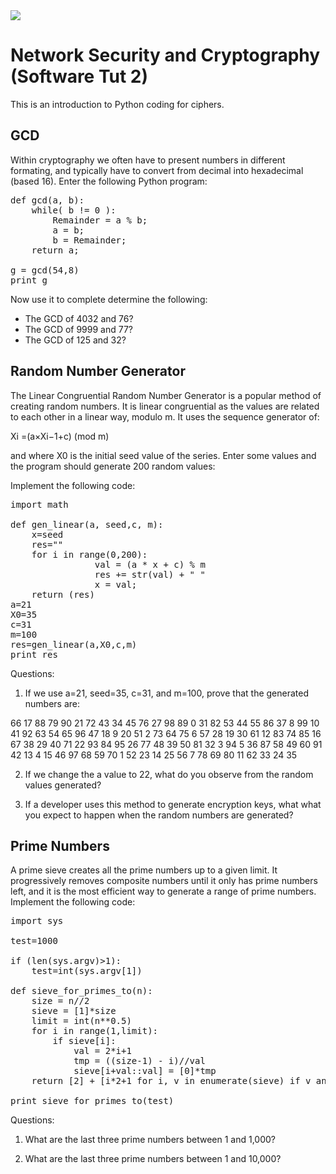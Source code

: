 
<img src="https://github.com/billbuchanan/csn09112/blob/master/zadditional/top_csn09112.png"/>
<h1>Network Security and Cryptography (Software Tut 2)</h1>

<p>This is an introduction to Python coding for ciphers.<p>
<h2>GCD</h2>

Within cryptography we often have to present numbers in different formating, and typically have to convert from decimal into hexadecimal (based 16). Enter the following Python program:

<pre>
def gcd(a, b):
	while( b != 0 ):
		Remainder = a % b;
		a = b;
		b = Remainder;
	return a;

g = gcd(54,8)
print g
</pre>

<p>Now use it to complete determine the following:</p>
<ul>
<li>The GCD of 4032 and 76?</li>
<li>The GCD of 9999 and 77?</li>
<li>The GCD of 125 and 32?</li>
 </ul> 

<h2>Random Number Generator</h2>

The Linear Congruential Random Number Generator is a popular method of creating random numbers. It is linear congruential as the values are related to each other in a linear way, modulo m. It uses the sequence generator of:

Xi =(a×Xi−1+c) (mod m)

and where X0 is the initial seed value of the series. Enter some values and the program should generate 200 random values:

Implement the following code:

<pre>
import math

def gen_linear(a, seed,c, m):
	x=seed
	res=""
	for i in range(0,200):
                val = (a * x + c) % m
                res += str(val) + " "
                x = val;
	return (res)
a=21
X0=35
c=31
m=100  
res=gen_linear(a,X0,c,m)
print res
</pre>

<p>Questions:</p>

1. If we use a=21, seed=35, c=31, and m=100, prove that the generated numbers are:

66 17 88 79 90 21 72 43 34 45 76 27 98 89  0 31 82 53 44 55 86 
37  8 99 10 41 92 63 54 65 96 47 18 9 20 51 2 73 64 75 6 57 28 
19 30 61 12 83 74 85 16 67 38 29 40 71 22 93 84 95 26 77 48 39 
50 81 32 3 94 5 36 87 58 49 60 91 42 13 4 15 46 97 68 59 70 1 
52 23 14 25 56 7 78 69 80 11 62 33 24 35

2. If we change the a value to 22, what do you observe from the random values generated?

3. If a developer uses this method to generate encryption keys, what what you expect to happen when the random numbers are generated?
<h2>Prime Numbers</h2>

A prime sieve creates all the prime numbers up to a given limit. It progressively removes composite numbers until it only has prime numbers left, and it is the most efficient way to generate a range of prime numbers. Implement the following code:

<pre>
import sys

test=1000

if (len(sys.argv)>1):
	test=int(sys.argv[1])

def sieve_for_primes_to(n):
    size = n//2
    sieve = [1]*size
    limit = int(n**0.5)
    for i in range(1,limit):
        if sieve[i]:
            val = 2*i+1
            tmp = ((size-1) - i)//val 
            sieve[i+val::val] = [0]*tmp
    return [2] + [i*2+1 for i, v in enumerate(sieve) if v and i>0]
 
print sieve_for_primes_to(test)
</pre>

Questions:

1. What are the last three prime numbers between 1 and 1,000?

2. What are the last three prime numbers between 1 and 10,000?
